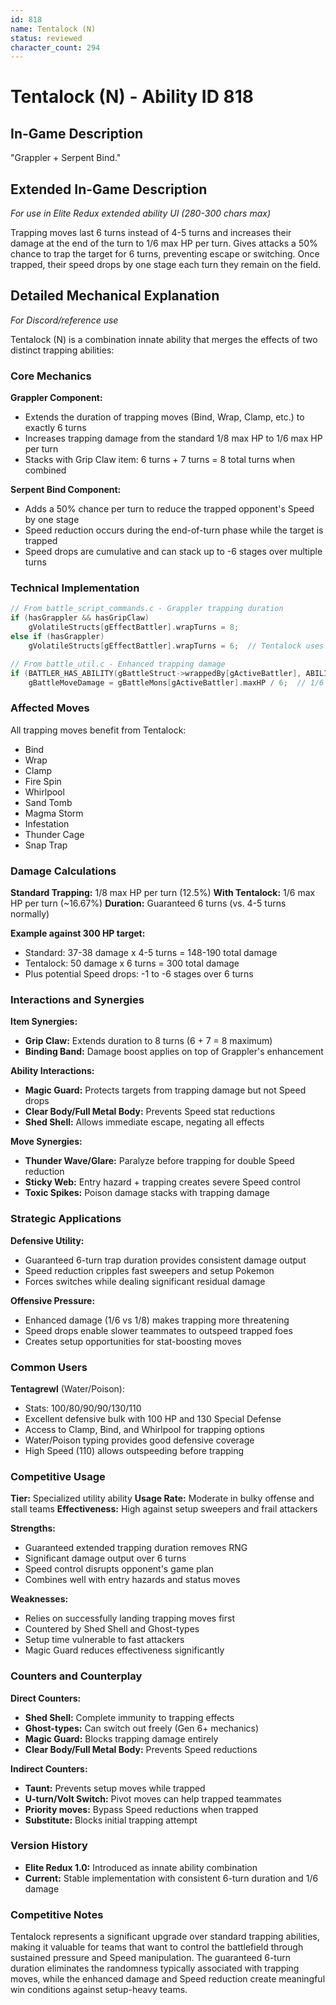 ```yaml
---
id: 818
name: Tentalock (N)
status: reviewed
character_count: 294
---
```


# Tentalock (N) - Ability ID 818

## In-Game Description
"Grappler + Serpent Bind."

## Extended In-Game Description
*For use in Elite Redux extended ability UI (280-300 chars max)*

Trapping moves last 6 turns instead of 4-5 turns and increases their damage at the end of the turn to 1/6 max HP per turn. Gives attacks a 50% chance to trap the target for 6 turns, preventing escape or switching. Once trapped, their speed drops by one stage each turn they remain on the field. 

## Detailed Mechanical Explanation
*For Discord/reference use*

Tentalock (N) is a combination innate ability that merges the effects of two distinct trapping abilities:

### Core Mechanics

**Grappler Component:**
- Extends the duration of trapping moves (Bind, Wrap, Clamp, etc.) to exactly 6 turns
- Increases trapping damage from the standard 1/8 max HP to 1/6 max HP per turn
- Stacks with Grip Claw item: 6 turns + 7 turns = 8 total turns when combined

**Serpent Bind Component:**
- Adds a 50% chance per turn to reduce the trapped opponent's Speed by one stage
- Speed reduction occurs during the end-of-turn phase while the target is trapped
- Speed drops are cumulative and can stack up to -6 stages over multiple turns

### Technical Implementation

```c
// From battle_script_commands.c - Grappler trapping duration
if (hasGrappler && hasGripClaw)
    gVolatileStructs[gEffectBattler].wrapTurns = 8;
else if (hasGrappler)
    gVolatileStructs[gEffectBattler].wrapTurns = 6;  // Tentalock uses this

// From battle_util.c - Enhanced trapping damage
if (BATTLER_HAS_ABILITY(gBattleStruct->wrappedBy[gActiveBattler], ABILITY_GRAPPLER))
    gBattleMoveDamage = gBattleMons[gActiveBattler].maxHP / 6;  // 1/6 instead of 1/8
```

### Affected Moves
All trapping moves benefit from Tentalock:
- Bind
- Wrap  
- Clamp
- Fire Spin
- Whirlpool
- Sand Tomb
- Magma Storm
- Infestation
- Thunder Cage
- Snap Trap

### Damage Calculations

**Standard Trapping:** 1/8 max HP per turn (12.5%)
**With Tentalock:** 1/6 max HP per turn (~16.67%)
**Duration:** Guaranteed 6 turns (vs. 4-5 turns normally)

**Example against 300 HP target:**
- Standard: 37-38 damage x 4-5 turns = 148-190 total damage
- Tentalock: 50 damage x 6 turns = 300 total damage
- Plus potential Speed drops: -1 to -6 stages over 6 turns

### Interactions and Synergies

**Item Synergies:**
- **Grip Claw:** Extends duration to 8 turns (6 + 7 = 8 maximum)
- **Binding Band:** Damage boost applies on top of Grappler's enhancement

**Ability Interactions:**
- **Magic Guard:** Protects targets from trapping damage but not Speed drops
- **Clear Body/Full Metal Body:** Prevents Speed stat reductions
- **Shed Shell:** Allows immediate escape, negating all effects

**Move Synergies:**
- **Thunder Wave/Glare:** Paralyze before trapping for double Speed reduction
- **Sticky Web:** Entry hazard + trapping creates severe Speed control
- **Toxic Spikes:** Poison damage stacks with trapping damage

### Strategic Applications

**Defensive Utility:**
- Guaranteed 6-turn trap duration provides consistent damage output
- Speed reduction cripples fast sweepers and setup Pokemon
- Forces switches while dealing significant residual damage

**Offensive Pressure:**
- Enhanced damage (1/6 vs 1/8) makes trapping more threatening
- Speed drops enable slower teammates to outspeed trapped foes
- Creates setup opportunities for stat-boosting moves

### Common Users

**Tentagrewl** (Water/Poison):
- Stats: 100/80/90/90/130/110
- Excellent defensive bulk with 100 HP and 130 Special Defense
- Access to Clamp, Bind, and Whirlpool for trapping options
- Water/Poison typing provides good defensive coverage
- High Speed (110) allows outspeeding before trapping

### Competitive Usage

**Tier:** Specialized utility ability
**Usage Rate:** Moderate in bulky offense and stall teams
**Effectiveness:** High against setup sweepers and frail attackers

**Strengths:**
- Guaranteed extended trapping duration removes RNG
- Significant damage output over 6 turns
- Speed control disrupts opponent's game plan
- Combines well with entry hazards and status moves

**Weaknesses:**
- Relies on successfully landing trapping moves first
- Countered by Shed Shell and Ghost-types
- Setup time vulnerable to fast attackers
- Magic Guard reduces effectiveness significantly

### Counters and Counterplay

**Direct Counters:**
- **Shed Shell:** Complete immunity to trapping effects
- **Ghost-types:** Can switch out freely (Gen 6+ mechanics)
- **Magic Guard:** Blocks trapping damage entirely
- **Clear Body/Full Metal Body:** Prevents Speed reductions

**Indirect Counters:**
- **Taunt:** Prevents setup moves while trapped
- **U-turn/Volt Switch:** Pivot moves can help trapped teammates
- **Priority moves:** Bypass Speed reductions when trapped
- **Substitute:** Blocks initial trapping attempt

### Version History
- **Elite Redux 1.0:** Introduced as innate ability combination
- **Current:** Stable implementation with consistent 6-turn duration and 1/6 damage

### Competitive Notes
Tentalock represents a significant upgrade over standard trapping abilities, making it valuable for teams that want to control the battlefield through sustained pressure and Speed manipulation. The guaranteed 6-turn duration eliminates the randomness typically associated with trapping moves, while the enhanced damage and Speed reduction create meaningful win conditions against setup-heavy teams.